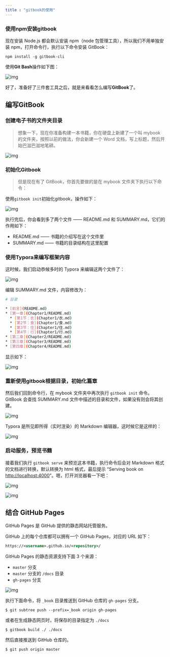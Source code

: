 ```yaml
---
title : "gitbook的使用"
---
```


### 使用npm安装gitbook

现在安装 Node.js 都会默认安装 npm（node 包管理工具），所以我们不用单独安装 npm，打开命令行，执行以下命令安装 GitBook：

```undefined
npm install -g gitbook-cli
```

使用**Git Bash**操作如下图：

![img](../../assets/images/2020-07-06-gitbook-use/13423234-3ef32e72168040b1.png)

好了，准备好了三件套工具之后，就是来看看怎么编写**GitBook**了。

## 编写GitBook

### 创建电子书的文件夹目录

> 想象一下，现在你准备构建一本书籍，你在硬盘上新建了一个叫 mybook 的文件夹，按照以前的做法，你会新建一个 Word 文档，写上标题，然后开始巴滋巴滋地笔耕。

![img](../../assets/images/2020-07-06-gitbook-use/13423234-4c42d4ea26ffe4d4.png)

### 初始化Gitbook

> 但是现在有了 GitBook，你首先要做的是在 mybook 文件夹下执行以下命令：

使用`gitbook init`初始化gitbook，操作如下：

![img](../../assets/images/2020-07-06-gitbook-use/13423234-325fdbbe1bad6026.png)

执行完后，你会看到多了两个文件 —— README.md 和 SUMMARY.md，它们的作用如下：

- README.md —— 书籍的介绍写在这个文件里
- SUMMARY.md —— 书籍的目录结构在这里配置

### 使用Typora来编写框架内容

这时候，我们启动恭候多时的 Typora 来编辑这两个文件了：

![img](../../assets/images/2020-07-06-gitbook-use/13423234-637f36f709e63f81.png)

编辑 SUMMARY.md 文件，内容修改为：



```bash
# 目录

* [前言](README.md)
* [第一章](Chapter1/README.md)
  * [第1节：衣](Chapter1/衣.md)
  * [第2节：食](Chapter1/食.md)
  * [第3节：住](Chapter1/住.md)
  * [第4节：行](Chapter1/行.md)
* [第二章](Chapter2/README.md)
* [第三章](Chapter3/README.md)
* [第四章](Chapter4/README.md)
```

显示如下：

![img](../../assets/images/2020-07-06-gitbook-use/13423234-a0e40da1d8ae2f1a.png)

### 重新使用gitbook根据目录，初始化篇章

然后我们回到命令行，在 mybook 文件夹中再次执行 `gitbook init` 命令。GitBook 会查找 SUMMARY.md 文件中描述的目录和文件，如果没有则会将其创建。

![img](../../assets/images/2020-07-06-gitbook-use/13423234-92aaec1127fbe9c8.png)

Typora 是所见即所得（实时渲染）的 Markdown 编辑器，这时候它是这样的：

![img](../../assets/images/2020-07-06-gitbook-use/13423234-e1fb9ef8f3b32226.png)

### 启动服务，预览书籍

接着我们执行 `gitbook serve` 来预览这本书籍，执行命令后会对 Markdown 格式的文档进行转换，默认转换为 html 格式，最后提示 “Serving book on [http://localhost:4000](https://links.jianshu.com/go?to=http%3A%2F%2Flocalhost%3A4000%2F)”。嗯，打开浏览器看一下吧：

![img](../../assets/images/2020-07-06-gitbook-use/13423234-a49ea1d4e0bdeb98.png)

![img](../../assets/images/2020-07-06-gitbook-use/13423234-ca03c52cfdc1ac64.png)

## 结合 GitHub Pages

GitHub Pages 是 GitHub 提供的静态网站托管服务。

GitHub 上的每个仓库都可以拥有一个 GitHub Pages，对应的 URL 如下：

```xml
https://<username>.github.io/<repository>/
```

GitHub Pages 的静态资源支持下面 3 个来源：

- `master` 分支
- `master` 分支的 `/docs` 目录
- `gh-pages` 分支

![img](../../assets/images/2020-07-06-gitbook-use/1624919-00837dbbb587799c.jpg)



执行下面命令，将 `_book` 目录推送到 GitHub 仓库的 `gh-pages` 分支。

```shell
$ git subtree push --prefix=_book origin gh-pages
```

或者在生成静态网页时，将保存的目录指定为 `./docs`

```shell
$ gitbook build ./ ./docs
```

然后直接推送到 GitHub 仓库的。

```shell
$ git push origin master
```



